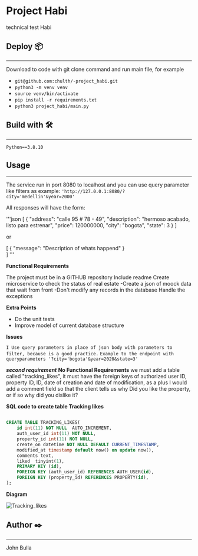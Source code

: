 # Project Habi
technical test Habi


## Deploy 📦
--------------------------------------------
Download to code with git clone command and run main file, for example
- `git@github.com:chulth/-project_habi.git`
- `python3 -m venv venv`
- `source venv/bin/activate`
- `pip install -r requirements.txt`
- `python3 project_habi/main.py`

## Build with  🛠️
--------------------------------------------
`Python==3.8.10`

## Usage
--------------------------------------------
The service run in port 8080 to localhost and you can  use query parameter like filters as example:
`'http://127.0.0.1:8080/?city='medellin'&year=2000'`


All responses will have the form:

'''json
[
    {
        "address": "calle 95 # 78 - 49", "description": "hermoso acabado, listo para estrenar", "price": 120000000, "city": "bogota", "state": 3
        }
]

or

[
     {
         "message": "Description of whats happend"
         }  
]
'''

**Functional Requirements**

The project must be in a GITHUB repository
Include readme
Create microservice to check the status of real estate
   -Create a json  of moock data that wait from front
   -Don't modify any records in the database
Handle the exceptions

**Extra Points**

- Do the unit tests
- Improve model of current database structure



**Issues**

`I Use query parameters in place of json body with parameters to filter, because is a good practice.`
`Example to the endpoint with queryparameters
'?city='bogota'&year=2020&state=3'`


***second requirement***
**No Functional Requirements**
we must add a table called "tracking_likes", it must have the foreign keys of authorized user ID, property ID, ID, date of creation and date of modification, as a plus I would add a comment field so that the client tells us why Did you like the property, or if so why did you dislike it?

**SQL code to create table Tracking likes**

~~~~sql

CREATE TABLE TRACKING_LIKES(
    id int(11) NOT NULL  AUTO_INCREMENT,
    auth_user_id int(11) NOT NULL,
    property_id int(11) NOT NULL,
    create_on datetime NOT NULL DEFAULT CURRENT_TIMESTAMP,
    modified_at timestamp default now() on update now(),
    comments text,
    liked  tinyint(1),
    PRIMARY KEY (id),
    FOREIGN KEY (auth_user_id) REFERENCES AUTH_USER(id),
    FOREIGN KEY (property_id) REFERENCES PROPERTY(id),
);
~~~~


**Diagram**


![Tracking_likes](https://user-images.githubusercontent.com/30079428/152918003-d408d2b0-e71f-4707-a7ce-2c0c7e1fc5d7.jpg)


## Author ✒️
------------------------------------------
John Bulla 



